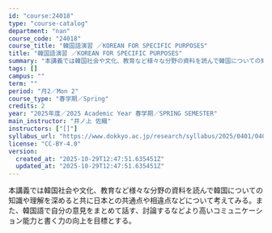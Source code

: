 ```yaml
---
id: "course:24018"
type: "course-catalog"
department: "nan"
course_code: "24018"
course_title: "韓国語演習 ／KOREAN FOR SPECIFIC PURPOSES"
title: "韓国語演習 ／KOREAN FOR SPECIFIC PURPOSES"
summary: "本講義では韓国社会や文化、教育など様々な分野の資料を読んで韓国についての知識や理解を深めると共に日本との共通点や相違点などについて考えてみる。また、韓国語で自分の意見をまとめて話す、討論するなどより高いコミュニケーション能力と書く力の向上を…"
tags: []
campus: ""
term: ""
period: "月2／Mon 2"
course_type: "春学期／Spring"
credits: 2
year: "2025年度／2025 Academic Year 春学期／SPRING SEMESTER"
main_instructor: "井ノ上 佐織"
instructors: ["[]"]
syllabus_url: "https://www.dokkyo.ac.jp/research/syllabus/2025/0401/0401_24018_ja_JP.html"
license: "CC-BY-4.0"
version:
  created_at: "2025-10-29T12:47:51.635451Z"
  updated_at: "2025-10-29T12:47:51.635451Z"
---
```

本講義では韓国社会や文化、教育など様々な分野の資料を読んで韓国についての知識や理解を深めると共に日本との共通点や相違点などについて考えてみる。また、韓国語で自分の意見をまとめて話す、討論するなどより高いコミュニケーション能力と書く力の向上を目標とする。
